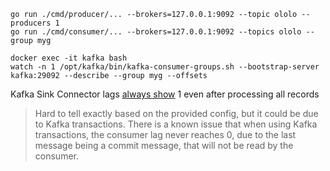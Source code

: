 ```
go run ./cmd/producer/... --brokers=127.0.0.1:9092 --topic ololo --producers 1
go run ./cmd/consumer/... --brokers=127.0.0.1:9092 --topics ololo --group myg

docker exec -it kafka bash
watch -n 1 /opt/kafka/bin/kafka-consumer-groups.sh --bootstrap-server kafka:29092 --describe --group myg --offsets
```

Kafka Sink Connector lags [always show](https://stackoverflow.com/questions/75794506/kafka-sink-connector-lags-always-show-1-even-after-processing-all-records) 1 even after processing all records
> Hard to tell exactly based on the provided config, but it could be due to Kafka transactions. There is a known issue that when using Kafka transactions, the consumer lag never reaches 0, due to the last message being a commit message, that will not be read by the consumer.
